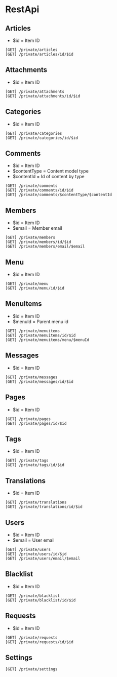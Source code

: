 # RestApi

## Articles

* $id = Item ID

```
[GET] /private/articles
[GET] /private/articles/id/$id
```

## Attachments

* $id = Item ID

```
[GET] /private/attachments
[GET] /private/attachments/id/$id
```

## Categories

* $id = Item ID

```
[GET] /private/categories
[GET] /private/categories/id/$id
```

## Comments

* $id = Item ID
* $contentType = Content model type
* $contentId = Id of content by type

```
[GET] /private/comments
[GET] /private/comments/id/$id
[GET] /private/comments/$contentType/$contentId
```

## Members

* $id = Item ID
* $email = Member email

```
[GET] /private/members
[GET] /private/members/id/$id
[GET] /private/members/email/$email
```

## Menu

* $id = Item ID

```
[GET] /private/menu
[GET] /private/menu/id/$id
```

## MenuItems

* $id = Item ID
* $menuId = Parent menu id

```
[GET] /private/menuitems
[GET] /private/menuitems/id/$id
[GET] /private/menuitems/menu/$menuId
```

## Messages

* $id = Item ID

```
[GET] /private/messages
[GET] /private/messages/id/$id
```

## Pages

* $id = Item ID

```
[GET] /private/pages
[GET] /private/pages/id/$id
```

## Tags

* $id = Item ID

```
[GET] /private/tags
[GET] /private/tags/id/$id
```

## Translations

* $id = Item ID

```
[GET] /private/translations
[GET] /private/translations/id/$id
```

## Users

* $id = Item ID
* $email = User email

```
[GET] /private/users
[GET] /private/users/id/$id
[GET] /private/users/email/$email
```

## Blacklist

* $id = Item ID

```
[GET] /private/blacklist
[GET] /private/blacklist/id/$id
```

## Requests

* $id = Item ID

```
[GET] /private/requests
[GET] /private/requests/id/$id
```

## Settings

```
[GET] /private/settings
```
